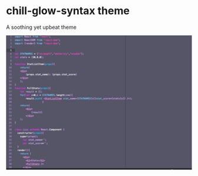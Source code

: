 # chill-glow-syntax theme

A soothing yet upbeat theme

<img src="https://github.com/Jacktwist/chill-glow-syntax/blob/master/cg_screenshot.png">
